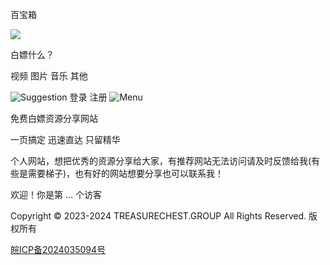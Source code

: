 百宝箱



![](img/图标.png)

白嫖什么？

视频
图片
音乐
其他

![Suggestion](img/suggestion.png)
登录
注册
![Menu](img/menu.png)

免费白嫖资源分享网站

一页搞定 迅速直达 只留精华

个人网站，想把优秀的资源分享给大家，有推荐网站无法访问请及时反馈给我(有些是需要梯子)，也有好的网站想要分享也可以联系我！

欢迎！你是第 ... 个访客

Copyright © 2023-2024 TREASURECHEST.GROUP All Rights Reserved. 版权所有

[皖ICP备2024035094号](http://beian.miit.gov.cn/)